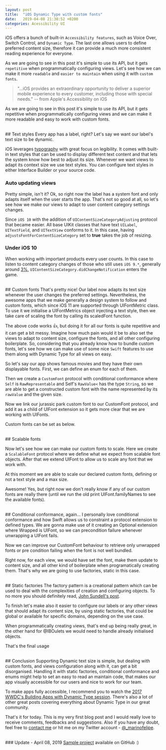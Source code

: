 ```yaml
---
layout: post
title:  "iOS Dynamic Type with custom fonts"
date:   2019-04-08 21:38:52 +0200
categories: Acessibility UI
---
```

iOS offers a bunch of built-in `Accessibility features`, such as Voice Over, Switch Control, and `Dynamic Type`. The last one allows users to define preferred content size, therefore it can provide a much more consistent reading experience for everyone.

As we are going to see in this post it's simple to use its API, but it gets `repetitive` when programmatically configuring views. Let's see how we can make it more `readable` and `easier to maintain` when using it with `custom fonts`.

> "...iOS provides an extraordinary opportunity to deliver a superior mobile experience to every customer, including those with special needs."
> -- from Apple's Accessibility on iOS

As we are going to see in this post it's simple to use its API, but it gets repetitive when programmatically configuring views and we can make it more readable and easy to work with custom fonts.

<br>
## Text styles
Every app has a label, right? Let's say we want our label's text size to be dynamic.

<script src="https://gist.github.com/marinofelipe/5054e973aa9907a21b6a21c36da2dc13.js"></script>

iOS leverages [typography](https://developer.apple.com/design/human-interface-guidelines/ios/visual-design/typography/) with great focus on legibility. It comes with built-in text styles that can be used to display different text content and that lets the system know how best to adjust its size. Whenever we want views to adapt its context size we use text styles. You can configure text styles in either Interface Builder or your source code.

### Auto updating views
Pretty simple, isn't it? Ok, so right now the label has a system font and only adapts itself when the user starts the app. That's not so good at all, so let's see how we make our views to adapt to user content category settings changes.

<script src="https://gist.github.com/marinofelipe/850ae31e671bd9442d4f216b4e6c3b51.js"></script>

Since `iOS 10` with the addition of `UIContentSizeCategoryAdjusting` protocol that became easier. All base UIKit classes that have text `UILabel`, `UITextField`, and `UITextView` conforms to it. In this case, having `adjustsFontForContentSizeCategory` set to **true** takes the job of resizing.

### Under iOS 10
When working with important products every user counts. In this case to listen to content category changes of those who still uses `iOS 9.*`, generally around [3%](http://gs.statcounter.com/ios-version-market-share/mobile-tablet/worldwide), `UIContentSizeCategory.didChangeNotification` enters the game.

<script src="https://gist.github.com/marinofelipe/8eef4cb83f8d3eda08843f0232d26595.js"></script>

<br>
## Custom fonts
That's pretty nice! Our label now adapts its text size whenever the user changes the preferred settings. Nevertheless, the awesome apps that we make generally a design system to follow and custom fonts, which since iOS 11 are supported through UIFontMetric class.
To use it we initialise a UIFontMetrics object injecting a text style, then we take care of scaling the font by calling its scaledFont function.

<script src="https://gist.github.com/marinofelipe/824d12a71f6f573e87197659ef616097.js"></script>

The above code works 👍, but doing it for all our fonts is quite repetitive and it can get a bit messy. Imagine how much pain would it be to also set the views to adapt to content size, configure the fonts, and all other configuring boilerplate. So, considering that you already know how to bundle custom fonts, let's see how we can make use of some nice `Swift` features to use them along with Dynamic Type for all views on easy.

So let's say our app shows famous movies and they have their own displayable fonts. First, we can define an enum for each of them.

<script src="https://gist.github.com/marinofelipe/8df29a0aedb3974d986c02899b5c624d.js"></script>

Then we create a `CustomFont` protocol with conditional conformance where `Self` is `RawRepresentable` and Self's `RawValue<` has the type `String`, so we are able to get a constructed custom font with the name represented by its `rawValue` and the given size.

<script src="https://gist.github.com/marinofelipe/18d2b515e07ad5cc349b9e9ea8aa2b6f.js"></script>

Now we link our jurassic park custom font to our CustomFont protocol, and add it as a child of UIFont extension so it gets more clear that we are working with UIFonts.

<script src="https://gist.github.com/marinofelipe/fb7cd916e13ea3657eb1ee797515f142.js"></script>

Custom fonts can be set as below.

<script src="https://gist.github.com/marinofelipe/46012e19961e43ba931af18250ca9fbb.js"></script>

<br>
## Scalable fonts

Now let's see how we can make our custom fonts to scale.  Here we create a `ScalableFont` protocol where we define what we expect from scalable font objects. After that we extend UIFont to allow us to scale any font that we work with.

<script src="https://gist.github.com/marinofelipe/566cf6d7b379a02a1463561e935862bf.js"></script>

At this moment we are able to scale our declared custom fonts, defining or not a text style and a max size.

<script src="https://gist.github.com/marinofelipe/b065cbc959c59470e7d75ddfcf12aec0.js"></script>

Awesome! Yes, but right now we don't really know if any of our custom fonts are really there (until we run the old print UIFont.familyNames to see the available fonts).

<br>
## Conditional conformance, again...
I personally love conditional conformance and how Swift allows us to constraint a protocol extension to defined types. We are gonna make use of it creating an Optional extension where Wrapped is UIFont, so we can precondition failure whenever unwrapping a UIFont fails.

<script src="https://gist.github.com/marinofelipe/2f395766ac58b288d55fc08c79cd3fca.js"></script>

Now we can improve our CustomFont behaviour to retrieve only unwrapped fonts or pre condition failing when the font is not well bundled.

<script src="https://gist.github.com/marinofelipe/4d97fcdafc413e77eeb71544068bea9e.js"></script>

Right now, for each view, we would have set the font, make them update to content size, and all other kind of boilerplate when programatically creating them. That's why we are going to use factories, static in this case.

<br>
## Static factories
The factory pattern is a creational pattern which can be used to deal with the complexities of creation and configuring objects. To no more you should definitely read, <a href="https://www.swiftbysundell.com/posts/static-factory-methods-in-swift">John Sundell's post</a>.

To finish let's make also it easier to configure our labels or any other views that should adapt its content size, by using static factories, that could be global or available for specific domains, depending on the use case.

When programmatically creating views, that's end up being really great, in the other hand for @IBOulets we would need to handle already initialised objects.

<script src="https://gist.github.com/marinofelipe/8c314569ffc6f1783517da5b24830acf.js"></script>

That's the final usage

<script src="https://gist.github.com/marinofelipe/8ab48b7e75f61b1959702e35260b650d.js"></script>

<br>
## Conclusion
Supporting Dynamic text size is simple, but dealing with custom fonts, and views configuration along with it, can get a bit disorganised. Handling it with static factories, conditional conformance and enums might help to set an easy to read an maintain code, that makes our app visually accessible for our users and nice to work for our team.

To make apps fully accessible, I recommend you to watch the <a href="https://developer.apple.com/videos/play/wwdc2017/245/">2017 WWDC's Building Apps with Dynamic Type session</a>. There's also a lot of other great posts covering everything about Dynamic Type in our great community.

That's it for today. This is my very first blog post and I would really love to receive comments, feedbacks and suggestions. Also if you have any doubt, feel free to <a href="mailto:felipemarino91@gmail.com">contact me</a> or hit me on my Twitter account - <a href="https://www.twitter.com/_marinofelipe">@_marinofelipe</a>.

<br>
### Update - April 08, 2019
<a href="https://github.com/swiftmarino/dynamic-type-with-custom-fonts">Sample project</a> available on GitHub :)